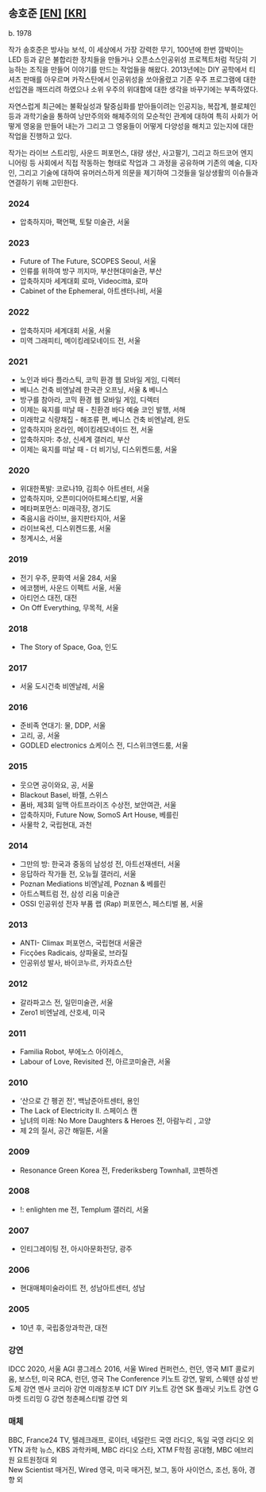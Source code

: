 ## 송호준 [[EN]](hojunsong.md) [[KR]](hojunsong_KR.md)
b. 1978

작가 송호준은 방사능 보석, 이 세상에서 가장 강력한 무기, 100년에 한번 깜박이는 LED 등과 같은 불합리한 장치들을 만들거나 오픈소스인공위성 프로젝트처럼 적당히 기능하는 조직을 만들어 이야기를 만드는 작업들을 해왔다. 2013년에는 DIY 공학에서 티셔츠 판매를 아우르며 카작스탄에서 인공위성을 쏘아올렸고 기존 우주 프로그램에 대한 선입견을 깨뜨리려 하였으나 소위 우주의 위대함에 대한 생각을 바꾸기에는 부족하였다.

자연스럽게 최근에는 불확실성과 탈중심화를 받아들이려는 인공지능, 복잡계, 블로체인 등과 과학기술을 통하여 낭만주의와 해체주의의 모순적인 관계에 대하여 특히 사회가 어떻게 영웅을 만들어 내는가 그리고 그 영웅들이 어떻게 다양성을 해치고 있는지에 대한 작업을 진행하고 있다.

작가는 라이브 스트리밍, 사운드 퍼포먼스, 대량 생산, 사고팔기, 그리고 하드코어 엔지니어링 등 사회에서 직접 작동하는 형태로 작업과 그 과정을 공유하며 기존의 예술, 디자인, 그리고 기술에 대하여 유머러스하게 의문을 제기하여 그것들을 일상생활의 이슈들과 연결하기 위해 고민한다.

### 2024
- 압축하지마, 팩언팩, 토탈 미술관, 서울
### 2023
- Future of The Future, SCOPES Seoul, 서울
- 인류를 위하여 방구 끼지마, 부산현대미술관, 부산
- 압축하지마 세계대회 로마, Videocittà, 로마
- Cabinet of the Ephemeral, 아트센터나비, 서울
### 2022
- 압축하지마 세계대회 서울, 서울
- 미역 그래피티, 메이킹레모네이드 전, 서울
### 2021
- 노인과 바다 플라스틱, 코믹 환경 웹 모바일 게임, 디렉터
- 베니스 건축 비엔날레 한국관 오프닝, 서울 & 베니스
- 방구를 참아라, 코믹 환경 웹 모바일 게임, 디렉터
- 이제는 육지를 떠날 때 - 친환경 바다 예술 코인 발행, 서해
- 미래학교 식량채집 - 해조류 편, 베니스 건축 비엔날레, 완도
- 압축하지마 온라인, 메이킹레모네이드 전, 서울
- 압축하지마: 추상, 신세계 갤러리, 부산
- 이제는 육지를 떠날 때 - 더 비기닝, 디스위켄드룸, 서울
### 2020	
- 위대한폭발: 코로나19, 김희수 아트센터, 서울
- 압축하지마, 오픈미디어아트페스티발, 서울
- 메타퍼포먼스: 미래극장, 경기도
- 죽음시음 라이브, 을지판타지아, 서울
- 라이브옥션, 디스위켄드룸, 서울
- 청계시소, 서울
### 2019	
- 전기 우주, 문화역 서울 284, 서울
- 에코챔버, 사운드 이펙트 서울, 서울
- 아티언스 대전, 대전
- On Off Everything, 무목적, 서울
### 2018 	
- The Story of Space, Goa, 인도
### 2017	
- 서울 도시건축 비엔날레, 서울
### 2016  	
- 준비족 연대기: 물, DDP, 서울
- 고리, 공, 서울
- GODLED electronics 쇼케이스 전, 디스위크엔드룸, 서울
### 2015	
- 웃으면 공이와요, 공, 서울
- Blackout Basel, 바젤, 스위스
- 품바, 제3회 일맥 아트프라이즈 수상전, 보안여관, 서울
- 압축하지마, Future Now, SomoS Art House, 베를린
- 사물학 2, 국립현대, 과천
### 2014	
- 그만의 방: 한국과 중동의 남성성 전, 아트선재센터, 서울
- 응답하라 작가들 전, 오뉴월 갤러리, 서울
- Poznan Mediations 비엔날레, Poznan & 베를린
- 아트스펙트럼 전, 삼성 리움 미술관
- OSSI 인공위성 전자 부품 랩 (Rap) 퍼포먼스, 페스티벌 봄, 서울
### 2013	
- ANTI- Climax 퍼포먼스, 국립현대 서울관
- Ficções Radicais, 상파울로, 브라질
- 인공위성 발사, 바이코누르, 카자흐스탄
### 2012	
- 갈라파고스 전, 일민미술관, 서울
- Zero1 비엔날레, 산호세, 미국
### 2011	
- Familia Robot, 부에노스 아이레스,
- Labour of Love, Revisited 전, 아르코미술관, 서울
### 2010
- ‘산으로 간 펭귄 전', 백남준아트센터, 용인
- The Lack of Electricity II. 스페이스 캔
- 남녀의 미래: No More Daughters & Heroes 전, 아람누리 , 고양
- 제 2의 질서, 공간 해밀톤, 서울
### 2009	
- Resonance Green Korea 전, Frederiksberg Townhall, 코펜하겐
### 2008	
- !: enlighten me 전, Templum 갤러리, 서울
### 2007	
- 인티그레이팅 전, 아시아문화전당, 광주
### 2006	
- 현대매체미술라이트 전, 성남아트센터, 성남
### 2005	
- 10년 후, 국립중앙과학관, 대전

### 강연
IDCC 2020, 서울 AGI 콩그레스 2016, 서울 Wired 컨퍼런스, 런던, 영국 MIT 콜로키움, 보스턴, 미국 RCA, 런던, 영국 The Conference 키노트 강연, 말뫼, 스웨덴 삼성 반도체 강연 멘사 코리아 강연 미래창조부 ICT DIY 키노트 강연 SK 플래닛 키노트 강연 G 마켓 드리밍 G 강연 청춘페스티벌 강연 외

### 매체
BBC, France24 TV, 텔레크래프, 로이터, 네덜란드 국영 라디오, 독일 국영 라디오 외  
YTN 과학 뉴스, KBS 과학카페, MBC 라디오 스타, XTM F학점 공대형, MBC 에브리원 요트원정대 외  
New Scientist 매거진, Wired 영국, 미국 매거진, 보그, 동아 사이언스, 조선, 동아, 경향 외  